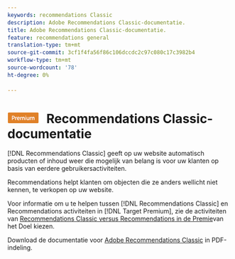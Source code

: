 ```yaml
---
keywords: recommendations Classic
description: Adobe Recommendations Classic-documentatie.
title: Adobe Recommendations Classic-documentatie.
feature: recommendations general
translation-type: tm+mt
source-git-commit: 3cf1f4fa56f86c106dccdc2c97c080c17c3982b4
workflow-type: tm+mt
source-wordcount: '78'
ht-degree: 0%

---
```



# ![PREMIUM](/help/assets/premium.png) Recommendations Classic-documentatie

[!DNL Recommendations Classic] geeft op uw website automatisch producten of inhoud weer die mogelijk van belang is voor uw klanten op basis van eerdere gebruikersactiviteiten.

Recommendations helpt klanten om objecten die ze anders wellicht niet kennen, te verkopen op uw website.

Voor informatie om u te helpen tussen [!DNL Recommendations Classic] en Recommendations activiteiten in [!DNL Target Premium], zie de activiteiten van [Recommendations Classic versus Recommendations in de Premie](/help/c-recommendations/c-recommendations-faq/recommendations-classic-versus-recommendations-activities-target-premium.md)van het Doel kiezen.

Download de documentatie voor [Adobe Recommendations Classic](/help/assets/adobe-recommendations-classic.pdf) in PDF-indeling.
